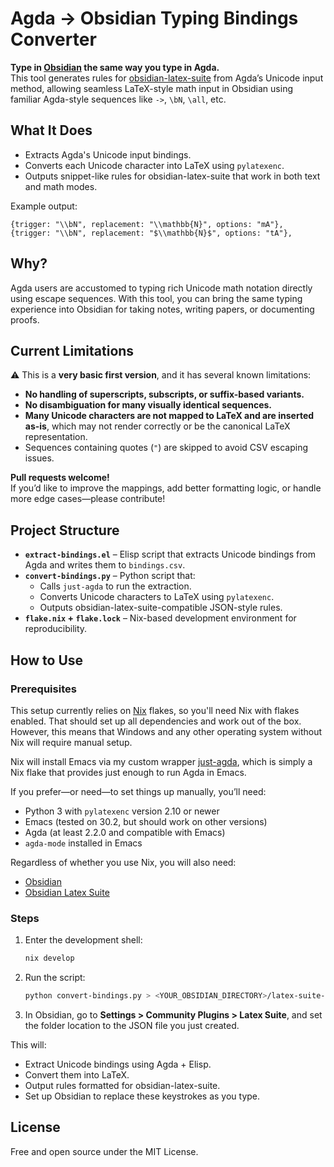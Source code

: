 # Agda → Obsidian Typing Bindings Converter

**Type in [Obsidian](https://obsidian.md/) the same way you type in Agda.**  
This tool generates rules for [obsidian-latex-suite](https://github.com/artempyanykh/obsidian-latex-suite) from Agda’s Unicode input method, allowing seamless LaTeX-style math input in Obsidian using familiar Agda-style sequences like `->`, `\bN`, `\all`, etc.

## What It Does

- Extracts Agda's Unicode input bindings.
- Converts each Unicode character into LaTeX using `pylatexenc`.
- Outputs snippet-like rules for obsidian-latex-suite that work in both text and math modes.

Example output:

```text
{trigger: "\\bN", replacement: "\\mathbb{N}", options: "mA"},
{trigger: "\\bN", replacement: "$\\mathbb{N}$", options: "tA"},
```

## Why?

Agda users are accustomed to typing rich Unicode math notation directly using escape sequences. With this tool, you can bring the same typing experience into Obsidian for taking notes, writing papers, or documenting proofs.

## Current Limitations

⚠️ This is a **very basic first version**, and it has several known limitations:

- **No handling of superscripts, subscripts, or suffix-based variants.**
- **No disambiguation for many visually identical sequences.**
- **Many Unicode characters are not mapped to LaTeX and are inserted as-is**, which may not render correctly or be the canonical LaTeX representation.
- Sequences containing quotes (`"`) are skipped to avoid CSV escaping issues.

**Pull requests welcome!**  
If you’d like to improve the mappings, add better formatting logic, or handle more edge cases—please contribute!

## Project Structure

- **`extract-bindings.el`** – Elisp script that extracts Unicode bindings from Agda and writes them to `bindings.csv`.
- **`convert-bindings.py`** – Python script that:
  - Calls `just-agda` to run the extraction.
  - Converts Unicode characters to LaTeX using `pylatexenc`.
  - Outputs obsidian-latex-suite-compatible JSON-style rules.
- **`flake.nix` + `flake.lock`** – Nix-based development environment for reproducibility.

## How to Use

### Prerequisites

This setup currently relies on [Nix](https://nixos.org/) flakes, so you'll need Nix with flakes enabled. That should set up all dependencies and work out of the box. However, this means that Windows and any other operating system without Nix will require manual setup.

Nix will install Emacs via my custom wrapper [just-agda](https://github.com/cdo256/just-agda), which is simply a Nix flake that provides just enough to run Agda in Emacs.

If you prefer—or need—to set things up manually, you’ll need:

- Python 3 with `pylatexenc` version 2.10 or newer
- Emacs (tested on 30.2, but should work on other versions)
- Agda (at least 2.2.0 and compatible with Emacs)
- `agda-mode` installed in Emacs

Regardless of whether you use Nix, you will also need:

- [Obsidian](https://obsidian.md/)
- [Obsidian Latex Suite](https://github.com/artisticat1/obsidian-latex-suite)

### Steps

1. Enter the development shell:
   ```bash
   nix develop
   ```
2. Run the script:
   ```bash
   python convert-bindings.py > <YOUR_OBSIDIAN_DIRECTORY>/latex-suite-snippets.json
   ```
3. In Obsidian, go to **Settings > Community Plugins > Latex Suite**, and set the folder location to the JSON file you just created.

This will:

- Extract Unicode bindings using Agda + Elisp.
- Convert them into LaTeX.
- Output rules formatted for obsidian-latex-suite.
- Set up Obsidian to replace these keystrokes as you type.

## License

Free and open source under the MIT License.

